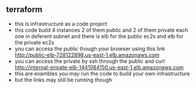 ## terraform
- this is infrastructure as a code project 
- this code build 4 instances 2 of them public and 2 of them private each one in deferent subnet and there is elb for the public ec2s and elb for the private ec2s 
- you can access the public though your browser using this link http://public-elb-728122898.us-east-1.elb.amazonaws.com
- you can access the private by ssh through the public and curl http://internal-private-elb-1441084150.us-east-1.elb.amazonaws.com
- this are exambles you may run the code to build your own infrastructure
- but the links may still be running though 


